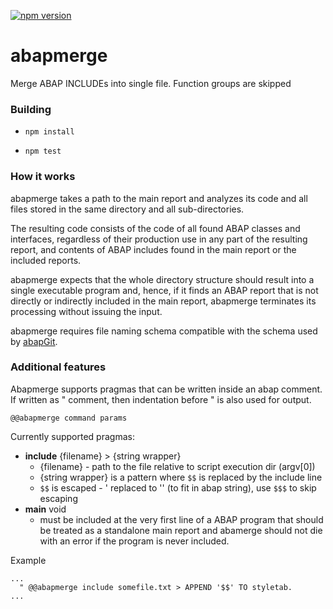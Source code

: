 [![npm version](https://badge.fury.io/js/abapmerge.svg)](https://badge.fury.io/js/abapmerge)

# abapmerge

Merge ABAP INCLUDEs into single file. Function groups are skipped

### Building

* `npm install`

* `npm test`

### How it works

abapmerge takes a path to the main report and analyzes its code and all files
stored in the same directory and all sub-directories.

The resulting code consists of the code of all found ABAP classes and
interfaces, regardless of their production use in any part of the resulting
report, and contents of ABAP includes found in the main report or the included
reports.

abapmerge expects that the whole directory structure should result into a
single executable program and, hence, if it finds an ABAP report that is not
directly or indirectly included in the main report, abapmerge terminates its
processing without issuing the input.

abapmerge requires file naming schema compatible with the schema used by [abapGit](https://github.com/larshp/abapgit/).

### Additional features

Abapmerge supports pragmas that can be written inside an abap comment. If written as " comment, then indentation before " is also used for output.

`@@abapmerge command params`

Currently supported pragmas:
- **include** {filename} > {string wrapper}
  - {filename} - path to the file relative to script execution dir (argv[0])
  - {string wrapper} is a pattern where `$$` is replaced by the include line
  - `$$` is escaped - ' replaced to '' (to fit in abap string), use `$$$` to skip escaping
- **main** void
  - must be included at the very first line of a ABAP program that should be
    treated as a standalone main report and abamerge should not die with an error
    if the program is never included.

Example

```abap
...
  " @@abapmerge include somefile.txt > APPEND '$$' TO styletab.
...
```
